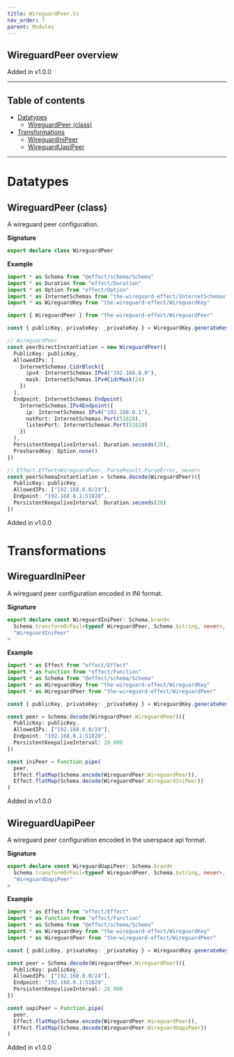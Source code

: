 ```yaml
---
title: WireguardPeer.ts
nav_order: 7
parent: Modules
---
```


## WireguardPeer overview

Added in v1.0.0

---

<h2 class="text-delta">Table of contents</h2>

- [Datatypes](#datatypes)
  - [WireguardPeer (class)](#wireguardpeer-class)
- [Transformations](#transformations)
  - [WireguardIniPeer](#wireguardinipeer)
  - [WireguardUapiPeer](#wireguarduapipeer)

---

# Datatypes

## WireguardPeer (class)

A wireguard peer configuration.

**Signature**

```ts
export declare class WireguardPeer
```

**Example**

```ts
import * as Schema from "@effect/schema/Schema"
import * as Duration from "effect/Duration"
import * as Option from "effect/Option"
import * as InternetSchemas from "the-wireguard-effect/InternetSchemas"
import * as WireguardKey from "the-wireguard-effect/WireguardKey"

import { WireguardPeer } from "the-wireguard-effect/WireguardPeer"

const { publicKey, privateKey: _privateKey } = WireguardKey.generateKeyPair()

// WireguardPeer
const peerDirectInstantiation = new WireguardPeer({
  PublicKey: publicKey,
  AllowedIPs: [
    InternetSchemas.CidrBlock({
      ipv4: InternetSchemas.IPv4("192.168.0.0"),
      mask: InternetSchemas.IPv4CidrMask(24)
    })
  ],
  Endpoint: InternetSchemas.Endpoint(
    InternetSchemas.IPv4Endpoint({
      ip: InternetSchemas.IPv4("192.168.0.1"),
      natPort: InternetSchemas.Port(51820),
      listenPort: InternetSchemas.Port(51820)
    })
  ),
  PersistentKeepaliveInterval: Duration.seconds(20),
  PresharedKey: Option.none()
})

// Effect.Effect<WireguardPeer, ParseResult.ParseError, never>
const peerSchemaInstantiation = Schema.decode(WireguardPeer)({
  PublicKey: publicKey,
  AllowedIPs: ["192.168.0.0/24"],
  Endpoint: "192.168.0.1:51820",
  PersistentKeepaliveInterval: Duration.seconds(20)
})
```

Added in v1.0.0

# Transformations

## WireguardIniPeer

A wireguard peer configuration encoded in INI format.

**Signature**

```ts
export declare const WireguardIniPeer: Schema.brand<
  Schema.transformOrFail<typeof WireguardPeer, Schema.$string, never>,
  "WireguardIniPeer"
>
```

**Example**

```ts
import * as Effect from "effect/Effect"
import * as Function from "effect/Function"
import * as Schema from "@effect/schema/Schema"
import * as WireguardKey from "the-wireguard-effect/WireguardKey"
import * as WireguardPeer from "the-wireguard-effect/WireguardPeer"

const { publicKey, privateKey: _privateKey } = WireguardKey.generateKeyPair()

const peer = Schema.decode(WireguardPeer.WireguardPeer)({
  PublicKey: publicKey,
  AllowedIPs: ["192.168.0.0/24"],
  Endpoint: "192.168.0.1:51820",
  PersistentKeepaliveInterval: 20_000
})

const iniPeer = Function.pipe(
  peer,
  Effect.flatMap(Schema.encode(WireguardPeer.WireguardPeer)),
  Effect.flatMap(Schema.decode(WireguardPeer.WireguardIniPeer))
)
```

Added in v1.0.0

## WireguardUapiPeer

A wireguard peer configuration encoded in the userspace api format.

**Signature**

```ts
export declare const WireguardUapiPeer: Schema.brand<
  Schema.transformOrFail<typeof WireguardPeer, Schema.$string, never>,
  "WireguardUapiPeer"
>
```

**Example**

```ts
import * as Effect from "effect/Effect"
import * as Function from "effect/Function"
import * as Schema from "@effect/schema/Schema"
import * as WireguardKey from "the-wireguard-effect/WireguardKey"
import * as WireguardPeer from "the-wireguard-effect/WireguardPeer"

const { publicKey, privateKey: _privateKey } = WireguardKey.generateKeyPair()

const peer = Schema.decode(WireguardPeer.WireguardPeer)({
  PublicKey: publicKey,
  AllowedIPs: ["192.168.0.0/24"],
  Endpoint: "192.168.0.1:51820",
  PersistentKeepaliveInterval: 20_000
})

const uapiPeer = Function.pipe(
  peer,
  Effect.flatMap(Schema.encode(WireguardPeer.WireguardPeer)),
  Effect.flatMap(Schema.decode(WireguardPeer.WireguardUapiPeer))
)
```

Added in v1.0.0
